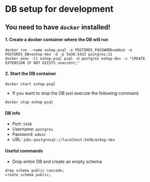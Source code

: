 # DB setup for development
## You need to have `docker` installed!

#### 1. Create a docker container where the DB will run
```shell script
docker run --name eshop-psql -e POSTGRES_PASSWORD=admin -e POSTGRES_DB=eshop-dev -d -p 5436:5432 postgres:11
docker exec -ti eshop-psql psql -U postgres eshop-dev -c "CREATE EXTENSION IF NOT EXISTS unaccent;"
```
#### 2. Start the DB container
``` shell script
docker start eshop-psql
```
* If you want to stop the DB just execute the following command
```
docker stop eshop-psql
```

#### DB info
* Port: `5436`
* Username: `postgres`
* Password: `admin`
* URL: `jdbc:postgresql://localhost:5436/eshop-dev`

#### Useful commands
* Drop entire DB and create an empty schema
```postgresql
drop schema public cascade;
create schema public;
```
